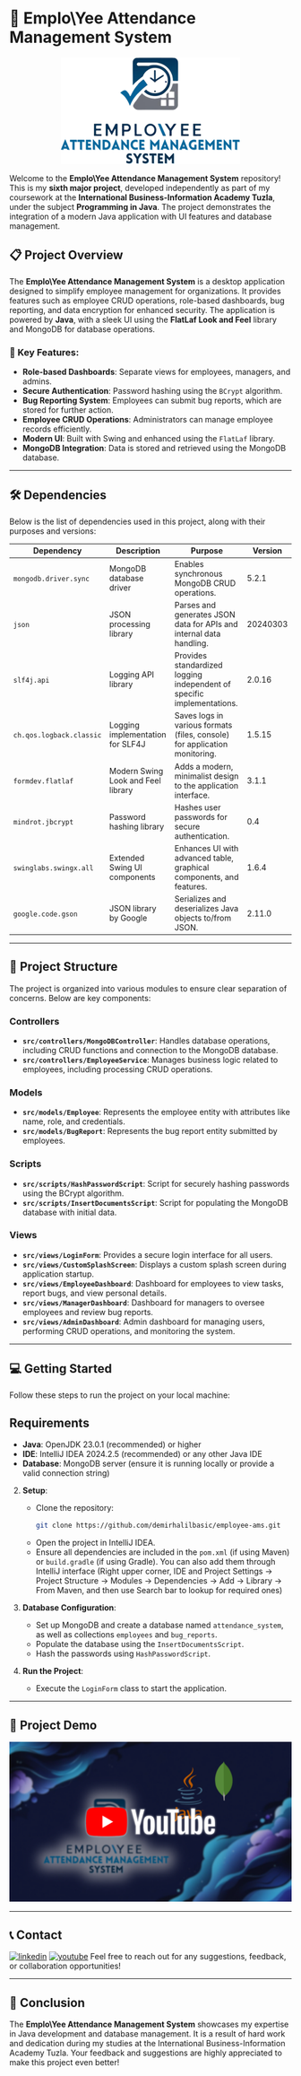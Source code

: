 # 🏢 Emplo\Yee Attendance Management System

<p align="center">
  <img src="images/employeelogotransparent.png" alt="Emplo\Yee Logo Transparent">
</p>

Welcome to the **Emplo\Yee Attendance Management System** repository!  
This is my **sixth major project**, developed independently as part of my coursework at the **International Business-Information Academy Tuzla**, under the subject **Programming in Java**. The project demonstrates the integration of a modern Java application with UI features and database management.

## 📋 Project Overview

The **Emplo\Yee Attendance Management System** is a desktop application designed to simplify employee management for organizations. It provides features such as employee CRUD operations, role-based dashboards, bug reporting, and data encryption for enhanced security. The application is powered by **Java**, with a sleek UI using the **FlatLaf Look and Feel** library and MongoDB for database operations.

### 🌟 Key Features:
- **Role-based Dashboards**: Separate views for employees, managers, and admins.
- **Secure Authentication**: Password hashing using the `BCrypt` algorithm.
- **Bug Reporting System**: Employees can submit bug reports, which are stored for further action.
- **Employee CRUD Operations**: Administrators can manage employee records efficiently.
- **Modern UI**: Built with Swing and enhanced using the `FlatLaf` library.
- **MongoDB Integration**: Data is stored and retrieved using the MongoDB database.

---

## 🛠️ Dependencies

Below is the list of dependencies used in this project, along with their purposes and versions:

| **Dependency**            | **Description**                     | **Purpose**                                                           | **Version** |
|----------------------------|-------------------------------------|------------------------------------------------------------------------|-------------|
| `mongodb.driver.sync`      | MongoDB database driver             | Enables synchronous MongoDB CRUD operations.                          | 5.2.1       |
| `json`                     | JSON processing library             | Parses and generates JSON data for APIs and internal data handling.    | 20240303    |
| `slf4j.api`                | Logging API library                 | Provides standardized logging independent of specific implementations. | 2.0.16      |
| `ch.qos.logback.classic`   | Logging implementation for SLF4J    | Saves logs in various formats (files, console) for application monitoring. | 1.5.15  |
| `formdev.flatlaf`          | Modern Swing Look and Feel library  | Adds a modern, minimalist design to the application interface.         | 3.1.1       |
| `mindrot.jbcrypt`          | Password hashing library            | Hashes user passwords for secure authentication.                      | 0.4         |
| `swinglabs.swingx.all`     | Extended Swing UI components        | Enhances UI with advanced table, graphical components, and features.  | 1.6.4       |
| `google.code.gson`         | JSON library by Google              | Serializes and deserializes Java objects to/from JSON.                 | 2.11.0      |

---

## 📂 Project Structure

The project is organized into various modules to ensure clear separation of concerns. Below are key components:

### Controllers
- **`src/controllers/MongoDBController`**: Handles database operations, including CRUD functions and connection to the MongoDB database.
- **`src/controllers/EmployeeService`**: Manages business logic related to employees, including processing CRUD operations.

### Models
- **`src/models/Employee`**: Represents the employee entity with attributes like name, role, and credentials.
- **`src/models/BugReport`**: Represents the bug report entity submitted by employees.

### Scripts
- **`src/scripts/HashPasswordScript`**: Script for securely hashing passwords using the BCrypt algorithm.
- **`src/scripts/InsertDocumentsScript`**: Script for populating the MongoDB database with initial data.

### Views
- **`src/views/LoginForm`**: Provides a secure login interface for all users.
- **`src/views/CustomSplashScreen`**: Displays a custom splash screen during application startup.
- **`src/views/EmployeeDashboard`**: Dashboard for employees to view tasks, report bugs, and view personal details.
- **`src/views/ManagerDashboard`**: Dashboard for managers to oversee employees and review bug reports.
- **`src/views/AdminDashboard`**: Admin dashboard for managing users, performing CRUD operations, and monitoring the system.

---

## 💻 Getting Started

Follow these steps to run the project on your local machine:

## Requirements

- **Java**: OpenJDK 23.0.1 (recommended) or higher
- **IDE**: IntelliJ IDEA 2024.2.5 (recommended) or any other Java IDE  
- **Database**: MongoDB server (ensure it is running locally or provide a valid connection string)  

2. **Setup**:
   - Clone the repository:
     ```bash
     git clone https://github.com/demirhalilbasic/employee-ams.git
     ```
   - Open the project in IntelliJ IDEA.
   - Ensure all dependencies are included in the `pom.xml` (if using Maven) or `build.gradle` (if using Gradle). You can also add them through IntelliJ interface (Right upper corner, IDE and Project Settings -> Project Structure -> Modules -> Dependencies -> Add -> Library -> From Maven, and then use Search bar to lookup for required ones)

3. **Database Configuration**:
   - Set up MongoDB and create a database named `attendance_system`, as well as collections `employees` and `bug_reports`.
   - Populate the database using the `InsertDocumentsScript`.
   - Hash the passwords using `HashPasswordScript`.

4. **Run the Project**:
   - Execute the `LoginForm` class to start the application.

---

## 🎥 Project Demo

[![Employee Management App Demo](images/employeethumbnail.png)](https://www.youtube.com/watch?v=bcNuYrGv-uE)

---

## 📞 Contact

[![linkedin](https://img.shields.io/badge/LinkedIn-0077B5?style=for-the-badge&logo=linkedin&logoColor=white)](https://www.linkedin.com/in/demir-halilbasic/) [![youtube](https://img.shields.io/badge/YouTube-FF0000?style=for-the-badge&logo=youtube&logoColor=white)](https://www.youtube.com/@DemkyDesignHub)
Feel free to reach out for any suggestions, feedback, or collaboration opportunities!

---

## 🚀 Conclusion

The **Emplo\Yee Attendance Management System** showcases my expertise in Java development and database management. It is a result of hard work and dedication during my studies at the International Business-Information Academy Tuzla. Your feedback and suggestions are highly appreciated to make this project even better!

